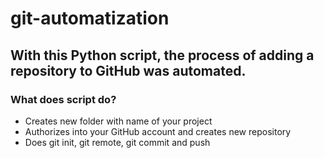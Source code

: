 # git-automatization

## With this Python script, the process of adding a repository to GitHub was automated.

### What does script do?
- Creates new folder with name of your project
- Authorizes into your GitHub account and creates new repository
- Does git init, git remote, git commit and push
